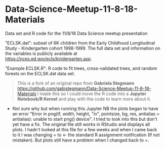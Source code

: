 # Data-Science-Meetup-11-8-18-Materials
Data set and R code for the 11/8/18 Data Science meetup presentation

"ECLSK.dat": subset of 6K children from the Early Childhood Longitudinal Study - Kindergarten cohort 1998-1999. The full data set and information on the variables is publicly available at https://nces.ed.gov/ecls/kindergarten.asp.

"Example ECLSK.R": R code to fit trees, cross-validated trees, and random forests on the ECLSK.dat data set.

>This is a fork of an original repo from **Gabriela Stegmann** https://github.com/gabistegmann/Data-Science-Meetup-11-8-18-Materials
I made this so I could move the R code into a **Jupyter Notebook/R Kernel** and play with the code to learn more about it.
* Not sure why but when running this Jupyter NB the plots began to have an error "Error in png(tf, width, height, "in", pointsize, bg, res, antialias = antialias): unable to start png() device". I tried to look into this but don't yet have a fix.  The original file still works in RStudio and displays all plots. I hadn't looked at this file for a few weeks and when I came back to it I was changing = to <- the standard R assignment notification (If not mistaken). But plots still have a problem when I changed back to =. 

